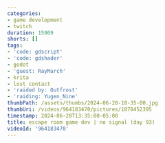 ```yaml
---
categories:
- game development
- twitch
duration: 15909
shorts: []
tags:
- 'code: gdscript'
- 'code: gdshader'
- godot
- 'guest: RayMarch'
- krita
- lost contact
- 'raided by: Outfrost'
- 'raiding: Yugen_Nine'
thumbPath: /assets/thumbs/2024-06-20-18-35-00.jpg
thumbUri: /videos/964183470/pictures/1878452395
timestamp: 2024-06-20T13:35:00-05:00
title: escape room game dev | no signal (day 93)
videoId: '964183470'
---
```

